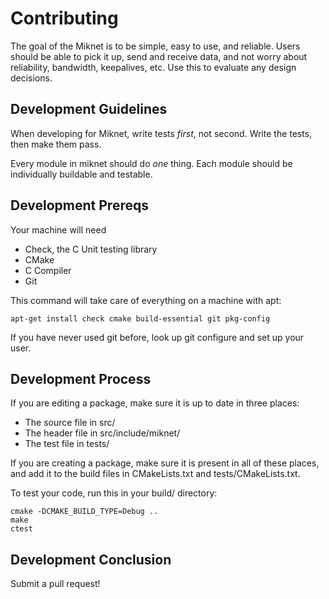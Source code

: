 # Contributing

The goal of the Miknet is to be simple, easy to use, and reliable. Users
should be able to pick it up, send and receive data, and not worry about
reliability, bandwidth, keepalives, etc. Use this to evaluate any design
decisions.

## Development Guidelines

When developing for Miknet, write tests _first_, not second. Write the
tests, then make them pass.

Every module in miknet should do _one_ thing. Each module should be
individually buildable and testable.

## Development Prereqs

Your machine will need

* Check, the C Unit testing library
* CMake
* C Compiler
* Git

This command will take care of everything on a machine with apt:

````apt-get install check cmake build-essential git pkg-config````

If you have never used git before, look up git configure and set up
your user.

## Development Process

If you are editing a package, make sure it is up to date in three places:

* The source file in src/
* The header file in src/include/miknet/
* The test file in tests/

If you are creating a package, make sure it is present in all of these places,
and add it to the build files in CMakeLists.txt and tests/CMakeLists.txt.

To test your code, run this in your build/ directory:

    cmake -DCMAKE_BUILD_TYPE=Debug ..
    make
    ctest

## Development Conclusion

Submit a pull request!
